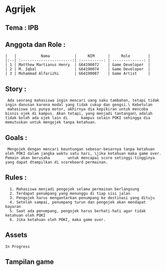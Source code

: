 # Agrijek

## Tema : IPB

## Anggota dan Role :
    |   |           Nama           |     NIM      |     Role        |
    |:--| :-----------------------:| :----------: | --------------: |
    | 1 | Matthew Martianus Henry  | G64190072    | Game Developer  |
    | 2 | M. Iqbal                 | G64190074    | Game Developer  |
    | 3 | Muhammad Alfarizhi       | G64190087    | Game Artist     | 

## Story :
     Ada seorang mahasiswa ingin mencari uang saku tambahan, tetapi tidak ingin danusan karena modal yang tidak cukup dan gengsi.\ Kebetulan 
     mahasiswa ini punya motor, akhirnya dia kepikiran untuk mencoba bisnis ojek di kampus. Akan tetapi, yang menjadi tantangan\ adalah tidak boleh ada ojek lain di      kampus selain POKI sehingga dia memutuskan untuk mengojek tanpa ketahuan.
     
## Goals :
     Mengojek dengan mencari keuntungan sebesar-besarnya tanpa ketahuan oleh POKI dalam jangka waktu satu hari, \jika ketahuan maka game over. Pemain akan berusaha        untuk mencapai score setinggi-tingginya yang dapat dtampilkan di scoreboard permainan.
     
## Rules :
      1. Mahasiswa menjadi pengojek selama permainan berlangsung
      2. Terdapat penumpang yang menunggu di tiap sisi jalan 
      3. Pengojek harus mengantarkan penumpang ke destinasi yang dituju
      4. Setelah sampai, penumpang turun dan pengojek akan mendapat bayaran
      5. Saat ada penumpang, pengojek harus berhati-hati agar tidak ketahuan oleh POKI
      6. Jika ketahuan oleh POKI, maka game over.

## Assets
    In Progress
    
## Tampilan game
